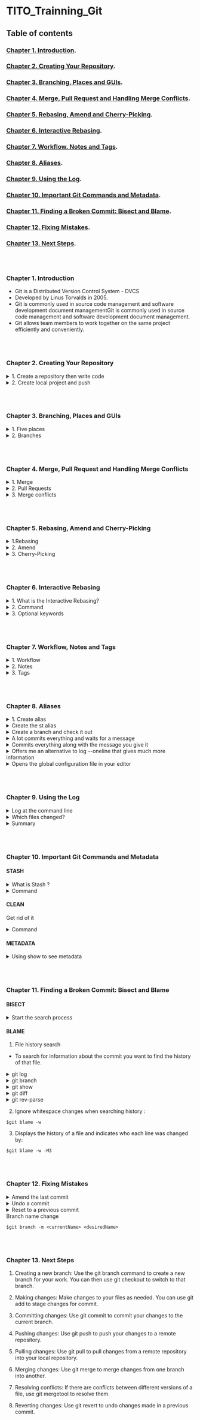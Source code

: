 # TITO_Trainning_Git

## Table of contents

### [Chapter 1. Introduction]().

### [Chapter 2. Creating Your Repository]().

### [Chapter 3. Branching, Places and GUIs]().

### [Chapter 4. Merge, Pull Request and Handling Merge Conflicts]().

### [Chapter 5. Rebasing, Amend and Cherry-Picking]().

### [Chapter 6. Interactive Rebasing]().

### [Chapter 7. Workflow, Notes and Tags]().

### [Chapter 8. Aliases]().

### [Chapter 9. Using the Log]().

### [Chapter 10. Important Git Commands and Metadata]().

### [Chapter 11. Finding a Broken Commit: Bisect and Blame]().

### [Chapter 12. Fixing Mistakes]().

### [Chapter 13. Next Steps]().

<br></br>

### Chapter 1. Introduction

- Git is a Distributed Version Control System - DVCS
- Developed by Linus Torvalds in 2005.
- Git is commonly used in source code management and software development document managementGit is commonly used in source code management and software development document management.
- Git allows team members to work together on the same project efficiently and conveniently.

<br></br>

### Chapter 2. Creating Your Repository

<details>
<summary>1. Create a repository then write code </summary>

- Create a repository
- Pull the repository to your computer 

```
$git clone HTTPS/SSH
```

- Add the files 

```
$git add .
```

- Commit at the command line

```
$git commit -m "commit"
```

- Push code 

```
$git push origin branch
```

</details>


<details>
<summary>2. Create local project and push</summary>

- Create a repository
- Initialize git file

```
$git init 
```


- Add the files 

```
$git add .
```

- Commit at the command line

```
$git commit -m "commit"
```

- use to create a connection from local repo to server repo

```
$git remote add origin <remote_url>
```
- Push code 

```
$git push origin branch
```


</details>

<br></br>

### Chapter 3. Branching, Places and GUIs

<details>
<summary>1. Five places</summary>


- The work area : it is possible to have more than one work area ( out of rader ) .
- The index (staging area) 
- The local repository : commit 
- The remote repository : pushing data 
- The stash : save files that have been fixed but not committed or lost when changing branches.

</details>

<details>
<summary>2. Branches</summary>

- Create a new branch 

```
$git branch <branch>
```

```
$git checkout -b <branch>
```

- See commits and announcements

```
$git log  --oneline
```
- Push new branches

```
$git push
```
- Combine add and commit

```
$git commit -a -m "Add the add method"
```

- Check commits

```
$git log
```

</details>

<br></br>

### Chapter 4. Merge, Pull Request and Handling Merge Conflicts

<details>
<summary>1. Merge</summary>

 Merge is the process of combining two or more branches of source code into a single branch. This allows developers to bring together changes made on separate branches and ensures that the final source code works as intended. To merge two branches, you can use the git merge command with the name of the branch to merge.

```
$git merge <branch-name>
```

</details>


<details>
<summary>2. Pull Requests</summary>

Pull Requests are a way for developers to propose changes to a codebase and have the request reviewed and merged. This allows developers to collaborate with each other and ensures that changes are properly checked out and tested before being added to the master branch. To create a Pull Request, you can use a source code hosting service like GitHub

</details>

<details>
<summary>3. Merge conflicts</summary>

1. Identify conflicting files:

```
$git merge
```

```
$git status
```

2. Open conflicting files

3. Resolve conflicts

4. Save changes

5. Thêm các thay đổi

```
$git add
```

6. Commit the changes

```
$git commit
```

7. Push the changes

```
$git push
```

</details>

<br></br>

### Chapter 5. Rebasing, Amend and Cherry-Picking

<details>
<summary>1.Rebasing</summary>

<details>
<summary>What is the rebasing?</summary>

Rebasing is the process of moving your current branch to another branch and reselecting the commits on the original branch to include them in your current branch. This process helps to merge changes across different branches and minimizes the dispersion of data in the commit history.

</details>

- Go to your current branch and run the command

```
$git rebase <branch name you want to merge into>
```

- Git will move your current branch to the branch you want to merge into and reselect the commits on the original branch to include them in your current branch.

- Once done 

```
$git log
```
</details>

<details>
<summary>2.  Amend</summary>


<details>
<summary>What is the Amend ?</summary>

Amend is a feature that allows you to modify previously created commits. It allows you to add or remove files, change commit messages, or edit previously committed changes. With this feature, you can adjust your commit history flexibly and conveniently.

</details>

- Make the changes on your file.
- Run the command to add the changes to index.

```
$git add <filename>
```

- Modify the last commit on your current branch.

```
$git commit --amend
```

- Git will open an editor where you can modify commit messages, add or remove files, or edit previously committed changes. Save and close the editor when done.

</details>

<details>
<summary>3. Cherry-Picking</summary>

<details>
<summary>What is the Cherry-Picking?</summary>
Cherry-Picking is the process of selecting commits on another branch and applying them to your current branch. This process allows you to take specific changes from one branch and move them to another branch independently. Cherry-Picking is often used when you want to apply some changes from another branch without wanting to merge that whole branch into your current branch.
</details>

- Go to your current branch and run the command: 

```
$git cherry-pick <commit code you want to apply>
```

- Review new commit history.

```
$git log
```

</details>

<br></br>

### Chapter 6. Interactive Rebasing

<details>
<summary>1. What is the Interactive Rebasing?</summary>
Interactive rebase is a feature in Git that allows you to interact with and edit existing commits on a branch. This feature is useful when you need to clean up the commit history, merge multiple commits into one, or split a commit into several smaller commits.
</details>


<details>
<summary>2. Command</summary>

```
$git rebase -i <commit>
```

> '<commit>' : commit hash, branch name or tag

</details>


<details>
<summary>3. Optional keywords</summary>

- Pick: Select this option to leave the commit unchanged.
- Edit: Select this option to pause rebasing after this commit, allowing you to edit the commit message, commit content, or add new changes.
- Squash: Select this option to combine this commit with the previous commit and merge the commit message together.
- Fixup: Select this option to combine this commit with the previous commit but ignore the commit message.
- Reword: Select this option to modify the commit message.

</details>

<br></br>

### Chapter 7. Workflow, Notes and Tags


<details>
<summary>1. Workflow</summary>


<details>
<summary>What is the workflow?</summary>
Workflow is the process of working with branches, commits and merges
</details>



</details>


<details>
<summary>2. Notes</summary>

<details>
<summary>What is the notes?</summary>
 A node is an object that stores information about a specific commit. Each commit in Git has a unique node, called a "SHA-1 hash", which is a 40-character string used to identify and determine the commit.
</details>

- Viewing information about a specific commit:

```
$git show <commit-hash>
```

- Viewing information about the entire history of a repository:

```
$git log
```

- Viewing information about the history of a specific branch:

```
$git log <branch-name>
```

- Viewing information about the history of a specific file:

```
$git log <file-name>
```

- Viewing information about the history of a specific folder:

```
$git log <folder-name>
```

- Searching for commits based on the content of the commit message or changes:

```
$git log --grep="<search-term>"
```


</details>

<details>
<summary>3. Tags</summary>

<details>
<summary>What is the tags?</summary>
"Tags" is one of the important features of Git, allowing you to mark specific commits as released versions of your software or project. A tag is simply a label (name) attached to a specific commit in the history of your repository.
</details>

- Creating a new tag:

```
$git tag <tag-name>
```

- Marking a specific commit as a version:

```
$git tag <tag-name> <commit-hash>
```

- Viewing a list of existing tags:

```
$git tag
```

-Viewing the details of a tag:

```
$git show <tag-name>
```

- Deleting a tag:

```
$git tag -d <tag-name>
```

- Pushing a tag to a remote repository:

```
$git push origin <tag-name>
```

- Pushing all tags to a remote repository:

```
$git push --tags
```

</details>

<br></br>

### Chapter 8. Aliases

<details>
<summary>1. Create alias</summary>


```
$ git config --global alias.<alias-name> '<git-command>'
```

> '<git-command>' Git command that you want to minify to alias.

</details>



<details>
<summary>Create the st alias</summary>

```
$git config --global alias.st status
``` 

</details>



<details>
<summary>Create a branch and 
check it out</summary>

```
$git config --global alias.bc checkout -b 
$git config --global alias.cb checkout -b 
``` 

> The important thing to notice here is that your alias can take one or more flags. 

</details>



<details>
<summary>A lot commits everything and waits for a message</summary>

```
$git config --global alias.cam commit -a -m
``` 

</details>

<details>
<summary>Commits everything along with the message you give it</summary>

```
$git cam  "Here is you message"
``` 

</details>


<details>
<summary>Offers me an alternative to log --oneline that gives much more information</summary>

```
$git config –global alias.lg log --graph --pretty=format:'%Cred%h%Creset 
-%C(yellow)%d%Creset %s %Cgreen(%cr) %C(yellow)<%an>%Creset' --abbrev-commit
``` 

</details>


<details>
<summary>Opens the global configuration file in your editor</summary>

```
$git config --edit --global
``` 

- Note :
>  You can add aliases directly here if you like.
>  If you are going to use more than one flag

```
$git config --global alias.nx "log --name-only --oneline"
```

</details>

<br></br>

### Chapter 9. Using the Log

<details>
<summary>Log at the command line</summary>

```
$git log --oneline
``` 

</details>

<details>
<summary>Which files changed?</summary>

```
$git log --name-only
``` 

</details>

<details>
<summary>Summary</summary>

The log can show you when each commit was created, who created it, and other useful information about the commit, such as what changed in each file. You have great control over what is displayed

</details>

<br></br>

### Chapter 10. Important Git Commands and Metadata

#### STASH


<details>
<summary>What is Stash ?</summary>

- Is a place where you can hold (stash) files you've modified but not yet committed


```
$git push --mirror
```

>  Copy the entire content of a Git repository to another repository, including branches, tags, and commit history.

</details>


<details>
<summary>Command</summary>


```
$git stash 
```

```
$git stash list
```
> show list stash create before

```
$git stash show
```

> Show the changes stored in the stash

</details>


#### CLEAN 

Get rid of it

<details>
<summary>Command</summary>

```
$git clean
```
> Untracked files are gone never to be seen again.


- To actually clean, Git requires that you tell it you really mean it by using the -f (force) flag : 

```
$git clean -f
```

</details>



#### METADATA

<details>
<summary>Using show to see metadata</summary>

```
$git show -s HEAD --format='%an <%ae> %h %d'
```

- git show—the show command.
- -s—silent (or quiet), which suppresses the difference output (try the 
command without it to see).
- HEAD tells show which commit you are interested in.
- %an is the author's name.
- %ae is the author's email address
- %h is the abbreviated commit hash 
- %d information about the current branch's position

</details>


<br></br>

### Chapter 11. Finding a Broken Commit: Bisect and Blame
#### BISECT


<details>
<summary>Start the search process</summary>

```
$git bisect start
```

-  Then, you need to specify the current last bad commit with the command :

```
$git bisect bad
```

- Next, you need to specify a previous commit that you know for sure is working properly with the command :

```
$git bisect good
```

</details>


#### BLAME

1. File history search

- To search for information about the commit you want to find the history of that file.

<details>
<summary>git log</summary>

- This command displays the history of commits and allows you to view information about different commits.


</details>

<details>
<summary>git branch</summary>

- This command displays a list of branches in Git's repository.

</details>

<details>
<summary>git show</summary>

- This command displays information about a specific commit.

</details>


<details>
<summary>git diff</summary>

- This command displays the difference between two commits or between two versions of the same file.


</details>

<details>
<summary>git rev-parse</summary>


- outputs the full SHA-1 hash of the current commit :

```
$git rev-parse HEAD
```

- outputs the abbreviated SHA-1 hash of the current commit :

```
$git rev-parse --short HEAD
```

- outputs the full SHA-1 hash of the tag named "v1.0.0" :

```
$git rev-parse v1.0.0
```

-  outputs the symbolic name of the current branch :

```
$git rev-parse --symbolic-full-name HEAD
```

</details>

2. Ignore whitespace changes when searching history :

```
$git blame -w
```

3. Displays the history of a file and indicates who each line was changed by:

```
$git blame -w -M3
```


<br></br>


### Chapter 12. Fixing Mistakes



<details>
<summary>Amend the last commit</summary>

- Add changes to the previous commit
- Edit the commit message and add any additional changes.
```
$git commit --amend
```

- If you don't want to edit the message when you add the files, enter:

```
$git commit --amend --no-edit
```

</details>

<details>
<summary>Undo a commit</summary>

- Creates a new commit that undoes the changes made in a previous commit.

```
$git revert
```

</details>


<details>
<summary>Reset to a previous commit</summary>

- Go back to a previous commit and discard any changes made since then

```
$git reset
```
- This will remove any commits made after the specified commit and reset the branch to that commit.

</details>


<summary>Branch name change</summary>


```
$git branch -m <currentName> <desiredName>
```

</details>

<br></br>

### Chapter 13. Next Steps

1. Creating a new branch: Use the git branch command to create a new branch for your work. You can then use git checkout to switch to that branch.

2. Making changes: Make changes to your files as needed. You can use git add to stage changes for commit.

3. Committing changes: Use git commit to commit your changes to the current branch.

4. Pushing changes: Use git push to push your changes to a remote repository.

5. Pulling changes: Use git pull to pull changes from a remote repository into your local repository.

6. Merging changes: Use git merge to merge changes from one branch into another.

7. Resolving conflicts: If there are conflicts between different versions of a file, use git mergetool to resolve them.

8. Reverting changes: Use git revert to undo changes made in a previous commit.

